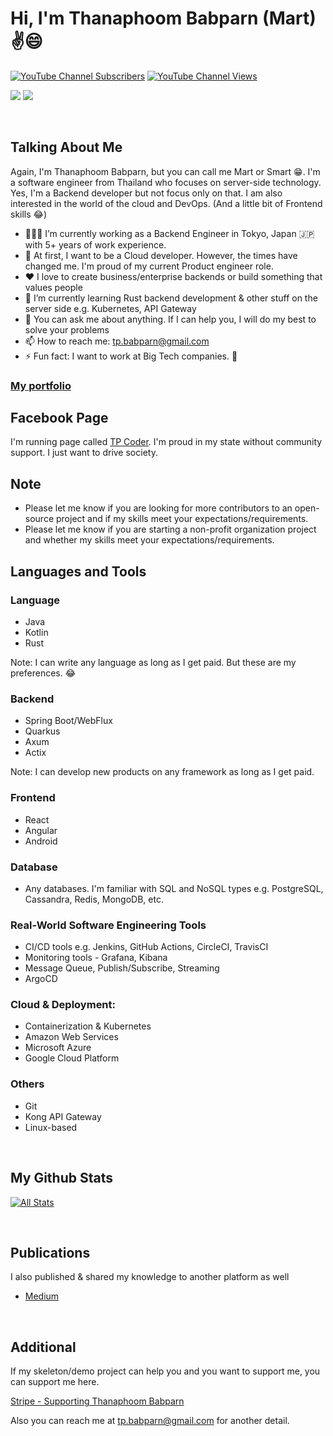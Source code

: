 # Hi, I'm Thanaphoom Babparn (Mart) ✌😄

[![YouTube Channel Subscribers](https://img.shields.io/youtube/channel/subscribers/UC5JMHvrfKREtQoDi_AQO_Hg?label=People%20subscribed%20to%20my%20channel&style=social)](https://www.youtube.com/channel/UC5JMHvrfKREtQoDi_AQO_Hg?sub_confirmation=1) 
[![YouTube Channel Views](https://img.shields.io/youtube/channel/views/UC5JMHvrfKREtQoDi_AQO_Hg?label=Total%20views%20on%20my%20channel&style=social)](https://www.youtube.com/channel/UC5JMHvrfKREtQoDi_AQO_Hg?sub_confirmation=1)

[![](https://img.shields.io/badge/linkedin-%230077B5.svg?style=for-the-badge&logo=linkedin)](https://www.linkedin.com/in/thanaphoom-babparn/)
[![](https://img.shields.io/badge/Medium-12100E?style=for-the-badge&logo=medium&logoColor=white)](https://medium.com/@tpbabparn)

<br />

## Talking About Me

Again, I'm Thanaphoom Babparn, but you can call me Mart or Smart 😁. I'm a software engineer from Thailand who focuses on server-side technology.
Yes, I'm a Backend developer but not focus only on that. I am also interested in the world of the cloud and DevOps. (And a little bit of Frontend skills 😂)

- 👨🏽‍💻 I’m currently working as a Backend Engineer in Tokyo, Japan 🇯🇵 with 5+ years of work experience.
- 💭 At first, I want to be a Cloud developer. However, the times have changed me. I'm proud of my current Product engineer role.
- ❤ I love to create business/enterprise backends or build something that values people
- 🌱 I’m currently learning Rust backend development & other stuff on the server side e.g. Kubernetes, API Gateway
- 💬 You can ask me about anything. If I can help you, I will do my best to solve your problems
- 📫 How to reach me: tp.babparn@gmail.com
- ⚡ Fun fact: I want to work at Big Tech companies. 🥺

### [My portfolio](https://portfolio.tpcoder.dev/)

## Facebook Page

I'm running page called [TP Coder](https://www.facebook.com/tpcoder). I'm proud in my state without community support. I just want to drive society.

## Note

* Please let me know if you are looking for more contributors to an open-source project and if my skills meet your expectations/requirements.
* Please let me know if you are starting a non-profit organization project and whether my skills meet your expectations/requirements.

## Languages and Tools

### Language

* Java
* Kotlin
* Rust

Note: I can write any language as long as I get paid. But these are my preferences. 😂

### Backend

* Spring Boot/WebFlux
* Quarkus
* Axum
* Actix

Note: I can develop new products on any framework as long as I get paid.

### Frontend

* React
* Angular
* Android

### Database

* Any databases. I'm familiar with SQL and NoSQL types e.g. PostgreSQL, Cassandra, Redis, MongoDB, etc.


### Real-World Software Engineering Tools

* CI/CD tools e.g. Jenkins, GitHub Actions, CircleCI, TravisCI
* Monitoring tools - Grafana, Kibana
* Message Queue, Publish/Subscribe, Streaming
* ArgoCD

### Cloud & Deployment:

* Containerization & Kubernetes
* Amazon Web Services
* Microsoft Azure
* Google Cloud Platform

### Others

* Git
* Kong API Gateway
* Linux-based

<br />

## My Github Stats

[![All Stats](https://github-readme-stats.vercel.app/api?username=marttp&rank_icon=github&theme=chartreuse-dark)](https://github.com/marttp)

<br />

## Publications

I also published & shared my knowledge to another platform as well

- [Medium](https://medium.com/@tpbabparn)

<br />

## Additional

If my skeleton/demo project can help you and you want to support me, you can support me here.

[Stripe - Supporting Thanaphoom Babparn](https://buy.stripe.com/fZedRR6HSfxk73acMM)


Also you can reach me at tp.babparn@gmail.com for another detail.

